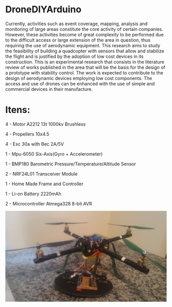 # DroneDIYArduino

Currently, activities such as event coverage, mapping, analysis and monitoring of large areas constitute the core activity of certain companies. However, these activities become of great complexity to be performed due to the difficult access or large extension of the area in question, thus requiring the use of aerodynamic equipment. This research aims to study the feasibility of building a quadcopter with sensors that allow and stabilize the flight and is justified by the adoption of low cost devices in its construction. This is an experimental research that consists in the literature review of works published in the area that will be the basis for the design of a prototype with stability control. The work is expected to contribute to the design of aerodynamic devices employing low cost components. The access and use of drones can be enhanced with the use of simple and commercial devices in their manufacture.


# Itens:


4	 - Motor A2212 13t 1000kv Brushless       

4  - Propellers 10x4.5

4  - Esc 30a with Bec 2A/5V

1  - Mpu-6050  Six-Axis(Gyro + Accelerometer) 

1  - BMP180 Barometric Pressure/Temperature/Altitude Sensor

2  - NRF24L01 Transceiver Module

1  - Home Made Frame and Controller

1  - Li-on Battery 2220mAh 

2  - Microcontroller Atmega328 8-bit AVR


![Drone and Controller](https://github.com/gabrieloliveira95/DroneDIYArduino/blob/master/Img/P_20170907_161606.jpg?raw=true)

